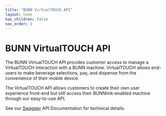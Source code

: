 ```yaml
---
title: "BUNN VirtualTOUCH API"
layout: home
has_children: false
nav_order: 3
---
```


# BUNN VirtualTOUCH API

The BUNN VirtualTOUCH API provides customer access to manage a VirtualTOUCH interaction with a BUNN machine. VirtualTOUCH allows end-users to make beverage selections, pay, and dispense from the convenience of their mobile device.

The VirtualTOUCH API allows customers to create their own user experience front-end but still access their BUNNlink-enabled machine through our easy-to-use API.

See our [Swagger](https://api.bunn.com/equipment/touchless/swagger-ui/) API Documentation for technical details.

